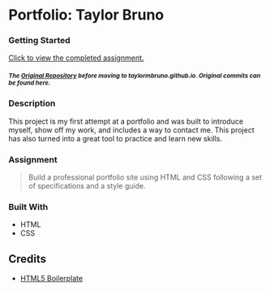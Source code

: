 # Portfolio: Taylor Bruno 
### Getting Started
[Click to view the completed assignment.](https://taylormbruno.github.io/)
##### <sub>The [Original Repository](https://github.com/taylormbruno/Unit01-Homework) before moving to taylormbruno.github.io. Original commits can be found here.</sub>

### Description
This project is my first attempt at a portfolio and was built to introduce myself, show off my work, and includes a way to contact me. This project has also turned into a great tool to practice and learn new skills.

### Assignment
> Build a professional portfolio site using HTML and CSS following a set of specifications and a style guide.

### Built With
- HTML
- CSS

## Credits
- [HTML5 Boilerplate](https://html5boilerplate.com/)

